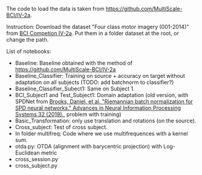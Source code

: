 The code to load the data is taken from https://github.com/MultiScale-BCI/IV-2a.

Instruction: Download the dataset "Four class motor imagery (001-2014)" from [BCI Competion IV-2a](http://bnci-horizon-2020.eu/database/data-sets). Put them in a folder dataset at the root, or change the path.

List of notebooks:
- Baseline: Baseline obtained with the method of https://github.com/MultiScale-BCI/IV-2a
- Baseline_Classifier: Training on source + accuracy on target without adaptation on all subjects (TODO: add batchnorm to classifier?)
- Baseline_Classifier_Subect1: Same on Subject 1.
- BCI_Subject1 and Test_Subject1: Domain adaptation (old version, with SPDNet from [Brooks, Daniel, et al. "Riemannian batch normalization for SPD neural networks." Advances in Neural Information Processing Systems 32 (2019).](https://proceedings.neurips.cc/paper/2019/hash/6e69ebbfad976d4637bb4b39de261bf7-Abstract.html), problem with training)
- Basic_Transformation: only use translation and rotations (on the source).
- Cross_subject: Test of cross subject.
- In folder multifreq: Code where we use multifrequences with a kernel sum.
- otda.py: OTDA (alignment with barycentric projection) with Log-Euclidean metric
- cross_session.py
- cross_subject.py
